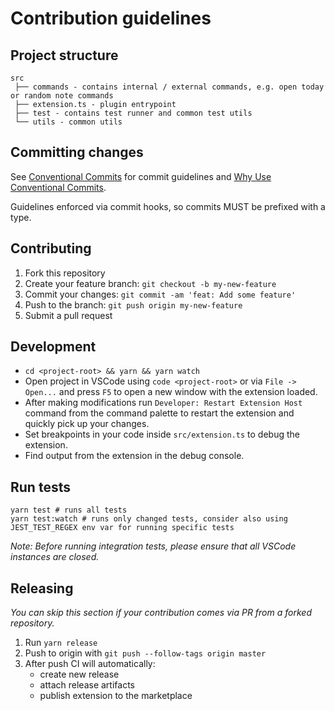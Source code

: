 # Contribution guidelines

## Project structure

```
src
 ├── commands - contains internal / external commands, e.g. open today or random note commands
 ├── extension.ts - plugin entrypoint
 ├── test - contains test runner and common test utils
 └── utils - common utils
```

## Committing changes

See [Conventional Commits](https://conventionalcommits.org) for commit guidelines and [Why Use Conventional Commits](https://www.conventionalcommits.org/en/v1.0.0/#why-use-conventional-commits).

Guidelines enforced via commit hooks, so commits MUST be prefixed with a type.

## Contributing

1. Fork this repository
2. Create your feature branch: `git checkout -b my-new-feature`
3. Commit your changes: `git commit -am 'feat: Add some feature'`
4. Push to the branch: `git push origin my-new-feature`
5. Submit a pull request

## Development

* `cd <project-root> && yarn && yarn watch`
* Open project in VSCode using `code <project-root>` or via `File -> Open...` and press `F5` to open a new window with the extension loaded.
* After making modifications run `Developer: Restart Extension Host` command from the command palette to restart the extension and quickly pick up your changes.
* Set breakpoints in your code inside `src/extension.ts` to debug the extension.
* Find output from the extension in the debug console.

## Run tests

```
yarn test # runs all tests
yarn test:watch # runs only changed tests, consider also using JEST_TEST_REGEX env var for running specific tests
```

*Note: Before running integration tests, please ensure that all VSCode instances are closed.*

## Releasing

*You can skip this section if your contribution comes via PR from a forked repository.*

1. Run `yarn release`
1. Push to origin with `git push --follow-tags origin master`
1. After push CI will automatically:
    - create new release
    - attach release artifacts
    - publish extension to the marketplace
